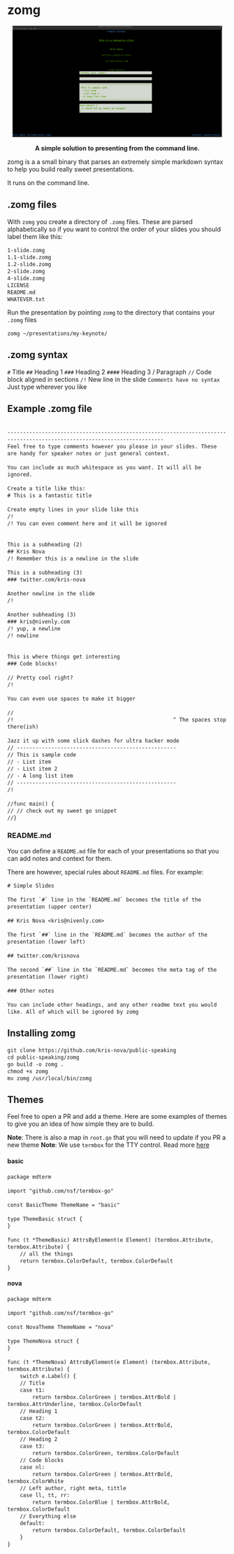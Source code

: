 # zomg

<p align="center"><img src="screenshot.png" width="480"></p>
<p align="center"><b>A simple solution to presenting from the command line.</b></p>
</p>

zomg is a a small binary that parses an extremely simple markdown syntax to help you build really sweet presentations.

It runs on the command line.

## .zomg files

With `zomg` you create a directory of `.zomg` files. These are parsed alphabetically so if you want to control the order of your slides you should label them like this:

```
1-slide.zomg
1.1-slide.zomg
1.2-slide.zomg
2-slide.zomg
4-slide.zomg
LICENSE
README.md
WHATEVER.txt
```

Run the presentation by pointing `zomg` to the directory that contains your `.zomg` files

```
zomg ~/presentations/my-keynote/
```

## .zomg syntax

`#` Title
`##` Heading 1
`###` Heading 2
`####` Heading 3 / Paragraph 
`//` Code block aligned in sections 
`/!` New line in the slide 
`Comments have no syntax` Just type wherever you like
 

## Example .zomg file

```

------------------------------------------------------------------------------------------------------------------------
Feel free to type comments however you please in your slides. These are handy for speaker notes or just general context.

You can include as much whitespace as you want. It will all be ignored.

Create a title like this:
# This is a fantastic title

Create empty lines in your slide like this
/!
/! You can even comment here and it will be ignored


This is a subheading (2)
## Kris Nova
/! Remember this is a newline in the slide

This is a subheading (3)
### twitter.com/kris-nova

Another newline in the slide
/!

Another subheading (3)
### kris@nivenly.com
/! yup, a newline
/! newline


This is where things get interesting
### Code blocks!

// Pretty cool right?
/!

You can even use spaces to make it bigger

//
/!                                                   ^ The spaces stop there(ish)

Jazz it up with some slick dashes for ultra hacker mode
// ---------------------------------------------------
// This is sample code
// - List item
// - List item 2
// - A long list item
// ---------------------------------------------------
/!

//func main() {
// // check out my sweet go snippet
//}
```

### README.md

You can define a `README.md` file for each of your presentations so that you can add notes and context for them. 

There are however, special rules about `README.md` files. For example:

```
# Simple Slides

The first `#` line in the `README.md` becomes the title of the presentation (upper center)

## Kris Nova <kris@nivenly.com>

The first `##` line in the `README.md` becomes the author of the presentation (lower left)

## twitter.com/krisnova

The second `##` line in the `README.md` becomes the meta tag of the presentation (lower right)

### Other notes

You can include other headings, and any other readme text you would like. All of which will be ignored by zomg

```

## Installing zomg

```
git clone https://github.com/kris-nova/public-speaking
cd public-speaking/zomg 
go build -o zomg .
chmod +x zomg
mv zomg /usr/local/bin/zomg
``` 

## Themes

Feel free to open a PR and add a theme. Here are some examples of themes to give you an idea of how simple they are to build.

**Note**: There is also a map in `root.go` that you will need to update if you PR a new theme
**Note**: We use `termbox` for the TTY control. Read more [here](https://github.com/nsf/termbox-go)

#### basic

```
package mdterm

import "github.com/nsf/termbox-go"

const BasicTheme ThemeName = "basic"

type ThemeBasic struct {
}

func (t *ThemeBasic) AttrsByElement(e Element) (termbox.Attribute, termbox.Attribute) {
    // all the things
	return termbox.ColorDefault, termbox.ColorDefault
}
```

#### nova

```
package mdterm

import "github.com/nsf/termbox-go"

const NovaTheme ThemeName = "nova"

type ThemeNova struct {
}

func (t *ThemeNova) AttrsByElement(e Element) (termbox.Attribute, termbox.Attribute) {
	switch e.Label() {
    // Title
	case t1:
		return termbox.ColorGreen | termbox.AttrBold | termbox.AttrUnderline, termbox.ColorDefault
    // Heading 1
	case t2:
		return termbox.ColorGreen | termbox.AttrBold, termbox.ColorDefault
    // Heading 2
	case t3:
		return termbox.ColorGreen, termbox.ColorDefault
    // Code blocks
	case nl:
		return termbox.ColorGreen | termbox.AttrBold, termbox.ColorWhite
    // Left author, right meta, tittle
	case ll, tt, rr:
		return termbox.ColorBlue | termbox.AttrBold, termbox.ColorDefault
    // Everything else
	default:
		return termbox.ColorDefault, termbox.ColorDefault
	}
}
```
